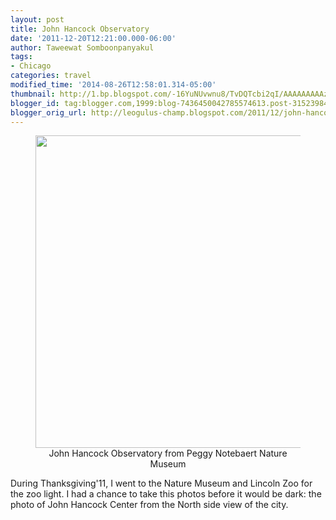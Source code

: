 ```yaml
---
layout: post
title: John Hancock Observatory
date: '2011-12-20T12:21:00.000-06:00'
author: Taweewat Somboonpanyakul
tags:
- Chicago
categories: travel
modified_time: '2014-08-26T12:58:01.314-05:00'
thumbnail: http://1.bp.blogspot.com/-16YuNUvwnu8/TvDQTcbi2qI/AAAAAAAAAzU/CjGVv6tsf5A/s72-c/IMG_0663.jpg
blogger_id: tag:blogger.com,1999:blog-7436450042785574613.post-3152398479622661665
blogger_orig_url: http://leogulus-champ.blogspot.com/2011/12/john-hancock-observatory-from-peggy.html
---
```


<figure><center>
<img width="500" src="http://1.bp.blogspot.com/-16YuNUvwnu8/TvDQTcbi2qI/AAAAAAAAAzU/CjGVv6tsf5A/s1600/IMG_0663.jpg"/>
<figcaption>John Hancock Observatory from Peggy Notebaert Nature Museum</figcaption>
</center></figure>

 During Thanksgiving'11, I went to the Nature Museum and Lincoln Zoo for the zoo light. I had a chance to take this photos before it would be dark: the photo of John Hancock Center from the North side view of the city.
